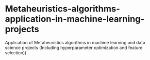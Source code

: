 # Metaheuristics-algorithms-application-in-machine-learning-projects
Application of Metaheuristics algorithms  in machine learning and data science projects (Including hyperparameter optimization and feature selection))
